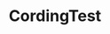 ---
title: "CordingTest"
permalink: /categories/cordingtest/
layout: category
author_profile: true
taxonomy: CordingTest
sidebar:
    nav: "sidebar-category"
---